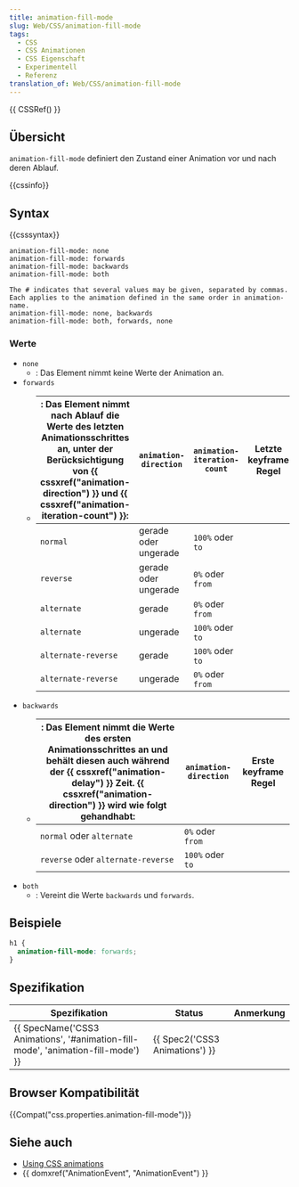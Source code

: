 ```yaml
---
title: animation-fill-mode
slug: Web/CSS/animation-fill-mode
tags:
  - CSS
  - CSS Animationen
  - CSS Eigenschaft
  - Experimentell
  - Referenz
translation_of: Web/CSS/animation-fill-mode
---
```

{{ CSSRef() }}

## Übersicht

`animation-fill-mode` definiert den Zustand einer Animation vor und nach deren Ablauf.

{{cssinfo}}

## Syntax

{{csssyntax}}

    animation-fill-mode: none
    animation-fill-mode: forwards
    animation-fill-mode: backwards
    animation-fill-mode: both

    The # indicates that several values may be given, separated by commas.
    Each applies to the animation defined in the same order in animation-name.
    animation-fill-mode: none, backwards
    animation-fill-mode: both, forwards, none

### Werte

- `none`
  - : Das Element nimmt keine Werte der Animation an.
- `forwards`
  - | : Das Element nimmt nach Ablauf die Werte des letzten Animationsschrittes an, unter der Berücksichtigung von {{ cssxref("animation-direction") }} und {{ cssxref("animation-iteration-count") }}: | `animation-direction` | `animation-iteration-count` | Letzte keyframe Regel |
    | --------------------------------------------------------------------------------------------------------------------------------------------------------------------------------------------------------------------------- | --------------------- | --------------------------- | --------------------- |
    | `normal`                                                                                                                                                                                                                    | gerade oder ungerade  | `100%` oder `to`            |
    | `reverse`                                                                                                                                                                                                                   | gerade oder ungerade  | `0%` oder `from`            |
    | `alternate`                                                                                                                                                                                                                 | gerade                | `0%` oder `from`            |
    | `alternate`                                                                                                                                                                                                                 | ungerade              | `100%` oder `to`            |
    | `alternate-reverse`                                                                                                                                                                                                         | gerade                | `100%` oder `to`            |
    | `alternate-reverse`                                                                                                                                                                                                         | ungerade              | `0%` oder `from`            |
- `backwards`
  - | : Das Element nimmt die Werte des ersten Animationsschrittes an und behält diesen auch während der {{ cssxref("animation-delay") }} Zeit. {{ cssxref("animation-direction") }} wird wie folgt gehandhabt: | `animation-direction` | Erste keyframe Regel |
    | --------------------------------------------------------------------------------------------------------------------------------------------------------------------------------------------------------------------------------- | --------------------- | -------------------- |
    | `normal` oder `alternate`                                                                                                                                                                                                         | `0%` oder `from`      |
    | `reverse` oder `alternate-reverse`                                                                                                                                                                                                | `100%` oder `to`      |
- `both`
  - : Vereint die Werte `backwards` und `forwards`.

## Beispiele

```css
h1 {
  animation-fill-mode: forwards;
}
```

## Spezifikation

| Spezifikation                                                                                                | Status                                   | Anmerkung |
| ------------------------------------------------------------------------------------------------------------ | ---------------------------------------- | --------- |
| {{ SpecName('CSS3 Animations', '#animation-fill-mode', 'animation-fill-mode') }} | {{ Spec2('CSS3 Animations') }} |           |

## Browser Kompatibilität

{{Compat("css.properties.animation-fill-mode")}}

## Siehe auch

- [Using CSS animations](/de/docs/CSS/Tutorials/Using_CSS_animations "Tutorial about CSS animations")
- {{ domxref("AnimationEvent", "AnimationEvent") }}
